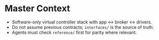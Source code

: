 # Master Context
- Software-only virtual controller stack with app ↔ broker ↔ drivers.
- Do not assume previous contracts; `interfaces/` is the source of truth.
- Agents must check `reference/` first for parity where relevant.
